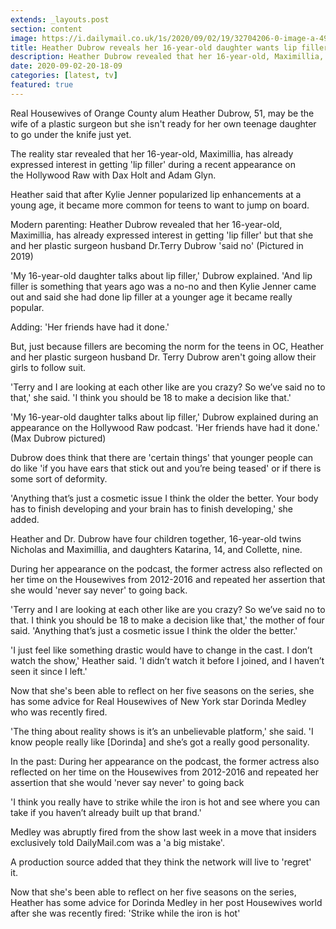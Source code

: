 ```yaml
---
extends: _layouts.post
section: content
image: https://i.dailymail.co.uk/1s/2020/09/02/19/32704206-0-image-a-49_1599072993341.jpg 
title: Heather Dubrow reveals her 16-year-old daughter wants lip filler but she said no 
description: Heather Dubrow revealed that her 16-year-old, Maximillia, has already expressed interest in getting lip filler but that she and her plastic surgeon husband Dr.Terry Dubrow said no. 
date: 2020-09-02-20-18-09 
categories: [latest, tv] 
featured: true 
--- 
```

Real Housewives of Orange County alum Heather Dubrow, 51, may be the wife of a plastic surgeon but she isn't ready for her own teenage daughter to go under the knife just yet.

The reality star revealed that her 16-year-old, Maximillia, has already expressed interest in getting 'lip filler' during a recent appearance on the Hollywood Raw with Dax Holt and Adam Glyn. 

Heather said that after Kylie Jenner popularized lip enhancements at a young age, it became more common for teens to want to jump on board.

Modern parenting: Heather Dubrow revealed that her 16-year-old, Maximillia, has already expressed interest in getting 'lip filler' but that she and her plastic surgeon husband Dr.Terry Dubrow 'said no' (Pictured in 2019)

'My 16-year-old daughter talks about lip filler,' Dubrow explained. 'And lip filler is something that years ago was a no-no and then Kylie Jenner came out and said she had done lip filler at a younger age it became really popular.  

Adding: 'Her friends have had it done.'  

But, just because fillers are becoming the norm for the teens in OC, Heather and her plastic surgeon husband Dr. Terry Dubrow aren't going allow their girls to follow suit. 

'Terry and I are looking at each other like are you crazy? So we’ve said no to that,' she said. 'I think you should be 18 to make a decision like that.'

'My 16-year-old daughter talks about lip filler,' Dubrow explained during an appearance on the Hollywood Raw podcast. 'Her friends have had it done.' (Max Dubrow pictured)

Dubrow does think that there are 'certain things' that younger people can do like 'if you have ears that stick out and you’re being teased' or if there is some sort of deformity.

'Anything that’s just a cosmetic issue I think the older the better. Your body has to finish developing and your brain has to finish developing,' she added. 

Heather and Dr. Dubrow have four children together, 16-year-old twins Nicholas and Maximillia, and daughters Katarina, 14, and Collette, nine. 

During her appearance on the podcast, the former actress also reflected on her time on the Housewives from 2012-2016 and repeated her assertion that she would 'never say never' to going back.

'Terry and I are looking at each other like are you crazy? So we’ve said no to that. I think you should be 18 to make a decision like that,' the mother of four said. 'Anything that’s just a cosmetic issue I think the older the better.'

'I just feel like something drastic would have to change in the cast. I don’t watch the show,' Heather said. 'I didn’t watch it before I joined, and I haven’t seen it since I left.' 

Now that she's been able to reflect on her five seasons on the series, she has some advice for Real Housewives of New York star Dorinda Medley who was recently fired.

'The thing about reality shows is it’s an unbelievable platform,' she said. 'I know people really like [Dorinda] and she’s got a really good personality.

In the past: During her appearance on the podcast, the former actress also reflected on her time on the Housewives from 2012-2016 and repeated her assertion that she would 'never say never' to going back

'I think you really have to strike while the iron is hot and see where you can take if you haven’t already built up that brand.'

Medley was abruptly fired from the show last week in a move that insiders exclusively told DailyMail.com was a 'a big mistake'.

A production source added that they think the network will live to 'regret' it.       

Now that she's been able to reflect on her five seasons on the series, Heather has some advice for Dorinda Medley in her post Housewives world after she was recently fired: 'Strike while the iron is hot'

